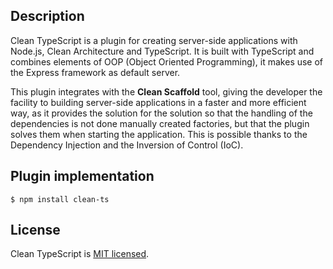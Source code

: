 ## Description

Clean TypeScript is a plugin for creating server-side applications with Node.js, Clean Architecture and TypeScript. It is built with TypeScript and combines elements of OOP (Object Oriented Programming), it makes use of the Express framework as default server.

This plugin integrates with the **Clean Scaffold** tool, giving the developer the facility to
building server-side applications in a faster and more efficient way, as it provides the solution for the 
solution so that the handling of the dependencies is not done manually created factories,
but that the plugin solves them when starting the application. This is possible thanks to the Dependency Injection
and the Inversion of Control (IoC).

## Plugin implementation

```
$ npm install clean-ts
```

## License

Clean TypeScript is [MIT licensed](LICENSE).